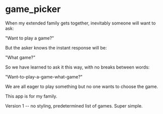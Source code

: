 # game_picker

When my extended family gets together, inevitably someone will want to ask:

"Want to play a game?"

But the asker knows the instant response will be:

"What game?"

So we have learned to ask it this way, with no breaks between words:

"Want-to-play-a-game-what-game?"

We are all eager to play something but no one wants to choose the game.

This app is for my family. 

Version 1 -- no styling, predetermined list of games. Super simple.

